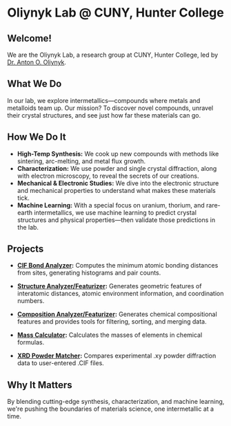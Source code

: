 # Oliynyk Lab @ CUNY, Hunter College

## Welcome!

We are the Oliynyk Lab, a research group at CUNY, Hunter College, led by [Dr. Anton O. Oliynyk](https://hunter.cuny.edu/people/anton-oliynyk/).

## What We Do

In our lab, we explore intermetallics—compounds where metals and metalloids team up. Our mission? To discover novel compounds, unravel their crystal structures, and see just how far these materials can go.

## How We Do It

- **High-Temp Synthesis:** We cook up new compounds with methods like sintering, arc-melting, and metal flux growth.
- **Characterization:** We use powder and single crystal diffraction, along with electron microscopy, to reveal the secrets of our creations.
- **Mechanical & Electronic Studies:** We dive into the electronic structure and mechanical properties to understand what makes these materials tick.
- **Machine Learning:** With a special focus on uranium, thorium, and rare-earth intermetallics, we use machine learning to predict crystal structures and physical properties—then validate those predictions in the lab.

## Projects

- **[CIF Bond Analyzer](https://github.com/bobleesj/cif-bond-analyzer):** Computes the minimum atomic bonding distances from sites, generating histograms and pair counts.

- **[Structure Analyzer/Featurizer](https://github.com/bobleesj/structure-analyzer-featurizer):** Generates geometric features of interatomic distances, atomic environment information, and coordination numbers.

- **[Composition Analyzer/Featurizer](https://github.com/bobleesj/composition-analyzer-featurizer):** Generates chemical compositional features and provides tools for filtering, sorting, and merging data.
  
- **[Mass Calculator](https://github.com/dshirya/mass_calculator):** Calculates the masses of elements in chemical formulas.
  
- **[XRD Powder Matcher](https://github.com/AlexV-ops/spring_24_solidstate):** Compares experimental .xy powder diffraction data to user-entered .CIF files.

## Why It Matters

By blending cutting-edge synthesis, characterization, and machine learning, we're pushing the boundaries of materials science, one intermetallic at a time.
